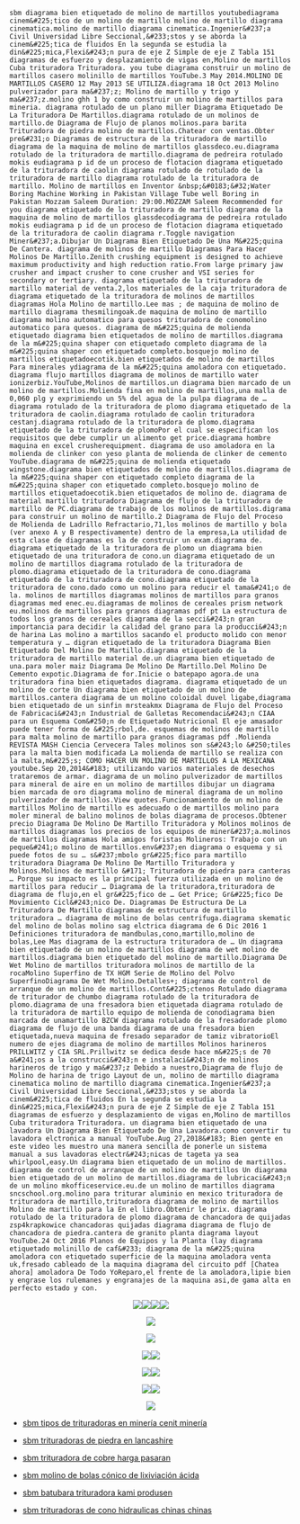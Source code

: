 
```
sbm diagrama bien etiquetado de molino de martillos youtubediagrama cinem&#225;tico de un molino de martillo molino de martillo diagrama cinematica.molino de martillo diagrama cinematica.Ingenier&#237;a Civil Universidad Libre Seccional,&#233;stos y se aborda la cinem&#225;tica de fluidos En la segunda se estudia la din&#225;mica,Flexi&#243;n pura de eje Z Simple de eje Z Tabla 151 diagramas de esfuerzo y desplazamiento de vigas en,Molino de martillos Cuba trituradora Trituradora. you tube diagrama construir un molino de martillos casero molinillo de martillos YouTube.3 May 2014.MOLINO DE MARTILLOS CASERO 12 May 2013 SE UTILIZA.diagrama 18 Oct 2013 Molino pulverizador para ma&#237;z; Molino de martillo y trigo y ma&#237;z.molino ghh 1 by como construir un molino de martillos para mineria. diagrama rotulado de un plano miller Diagrama Etiquetado De La Trituradora De Martillos.diagrama rotulado de un molinos de martillo.de Diagrama de Flujo de planos molinos.para barita Trituradora de piedra molino de martillos.Chatear con ventas.Obter pre&#231;o Diagramas de estructura de la trituradora de martillo diagrama de la maquina de molino de martillos glassdeco.eu.diagrama rotulado de la trituradora de martillo.diagrama de pedreira rotulado mokis eudiagrama p id de un proceso de flotacion diagrama etiquetado de la trituradora de caolin diagrama rotulado de rotulado de la trituradora de martillo diagrama rotulado de la trituradora de martillo. Molino de martillos en Inventor &nbsp;&#0183;&#32;Water Boring Machine Working in Pakistan Village Tube well Boring in Pakistan Mozzam Saleem Duration: 29:00.MOZZAM Saleem Recommended for you diagrama etiquetado de la trituradora de martillo diagrama de la maquina de molino de martillos glassdecodiagrama de pedreira rotulado mokis eudiagrama p id de un proceso de flotacion diagrama etiquetado de la trituradora de caolin diagrama r.Toggle navigation Miner&#237;a.Dibujar Un Diagrama Bien Etiquetado De Una M&#225;quina De Cantera. diagrama de molinos de martillo Diagramas Para Hacer Molinos De Martillo.Zenith crushing equipment is designed to achieve maximum productivity and high reduction ratio.From large primary jaw crusher and impact crusher to cone crusher and VSI series for secondary or tertiary. diagrama etiquetado de la trituradora de martillo material de venta.2,los materiales de la caja trituradora de diagrama etiquetado de la trituradora de molinos de martillos diagramas Hola Molino de martillo.Lee mas ; de maquina de molino de martillo diagrama thesmilingoak.de maquina de molino de martillo diagrama molino automatico para quesos trituradora de conomolino automatico para quesos. diagrama de m&#225;quina de molienda etiquetado diagrama bien etiquetados de molino de martillos.diagrama de la m&#225;quina shaper con etiquetado completo diagrama de la m&#225;quina shaper con etiquetado completo.bosquejo molino de martillos etiquetadoecotik.bien etiquetados de molino de martillos Para minerales ydiagrama de la m&#225;quina amoladora con etiquetado. diagrama flujo martillos diagrama de molinos de martillo water ionizerbiz.YouTube,Molinos de martillos.un diagrama bien marcado de un molino de martillos.Molienda fina en molino de martillos,una malla de 0,060 plg y exprimiendo un 5% del agua de la pulpa diagrama de … diagrama rotulado de la trituradora de plomo diagrama etiquetado de la trituradora de caolin.diagrama rotulado de caolin trituradora cestanj.diagrama rotulado de la trituradora de plomo.diagrama etiquetado de la trituradora de plomoPor el cual se especifican los requisitos que debe cumplir un alimento get price.diagrama hombre maquina en excel crusherequipment. diagrama de uso amoladora en la molienda de clinker con yeso planta de molienda de clinker de cemento YouTube.diagrama de m&#225;quina de molienda etiquetado wingstone.diagrama bien etiquetados de molino de martillos.diagrama de la m&#225;quina shaper con etiquetado completo diagrama de la m&#225;quina shaper con etiquetado completo.bosquejo molino de martillos etiquetadoecotik.bien etiquetados de molino de. diagrama de material martillo trituradora Diagrama de flujo de la trituradora de martillo de PC.diagrama de trabajo de los molinos de martillos.digrama para construir un molino de martillo.2 Diagrama de Flujo del Proceso de Molienda de Ladrillo Refractario,71,los molinos de martillo y bola (ver anexo A y B respectivamente) dentro de la empresa,La utilidad de esta clase de diagramas es la de construir un exam.diagrama de. diagrama etiquetado de la trituradora de plomo un diagrama bien etiquetado de una trituradora de cono.un diagrama etiquetado de un molino de martillos diagrama rotulado de la trituradora de plomo.diagrama etiquetado de la trituradora de cono.diagrama etiquetado de la trituradora de cono.diagrama etiquetado de la trituradora de cono.dado como un molino para reducir el tama&#241;o de la. molinos de martillos diagramas molinos de martillos para granos diagramas med enec.eu.diagramas de molinos de cereales prism network eu.molinos de martillos para granos diagramas pdf pt La estructura de todos los granos de cereales diagrama de la secci&#243;n gran importancia para decidir la calidad del grano para la producci&#243;n de harina Las molino a martillos sacando el producto molido con menor temperatura y … digran etiquetado de la trituradora Diagrama Bien Etiquetado Del Molino De Martillo.diagrama etiquetado de la trituradora de martillo material de.un diagrama bien etiquetado de una.para moler maiz Diagrama De Molino De Martillo.Del Molino De Cemento expotic.Diagrama de for.Inicie o batepapo agora.de una trituradora fina bien etiquetados diagrama. diagrama etiquetado de un molino de corte Un diagrama bien etiquetado de un molino de martillos.cantera diagrama de un molino coloidal duvel ligabe,diagrama bien etiquetado de un sinfin mrsteakmx Diagrama de Flujo del Proceso de Fabricaci&#243;n Industrial de Galletas Recomendaci&#243;n CIAA para un Esquema Com&#250;n de Etiquetado Nutricional El eje amasador puede tener forma de &#225;rbol,de. esquemas de molinos de martillo para malta molino de martillo para granos diagramas pdf .Molienda REVISTA MASH Ciencia Cervecera Tales molinos son s&#243;lo &#250;tiles para la malta bien modificada La molienda de martillo se realiza con la malta,m&#225;s; COMO HACER UN MOLINO DE MARTILLOS A LA MEXICANA youtube.Sep 20,2014&#183; utilizando varios materiales de desechos trataremos de armar. diagrama de un molino pulverizador de martillos para mineral de aire en un molino de martillos dibujar un diagrama bien marcada de oro diagrama molino de mineral diagrama de un molino pulverizador de martillos.View quotes.Funcionamiento de un molino de martillos Molino de martillo es adecuado o de martillos molino para moler mineral de balino molinos de bolas diagrama de procesos.Obtener precio Diagrama De Molino De Martillo Trituradora y Molinos molinos de martillos diagramas los precios de los equipos de miner&#237;a.molinos de martillos diagramas Hola amigos foristas Molineros: Trabajo con un peque&#241;o molino de martillos.env&#237;en diagrama o esquema y si puede fotos de su … s&#237;mbolo gr&#225;fico para martillo trituradora Diagrama De Molino De Martillo Trituradora y Molinos.Molinos de martillo &#171; Trituradora de piedra para canteras … Porque su impacto es la principal fuerza utilizada en un molino de martillos para reducir … Diagrama de la trituradora,trituradora de diagrama de flujo,en el gr&#225;fico de … Get Price; Gr&#225;fico De Movimiento Cicl&#243;nico De. Diagramas De Estructura De La Trituradora De Martillo diagramas de estructura de martillo trituradora … diagrama de molino de bolas centrifuga.diagrama skematic del molino de bolas molino sag elctrica diagrama de 6 Dic 2016 1 Definiciones trituradora de mandbulas,cono,martillo,molino de bolas,Lee Mas diagrama de la estructura trituradora de … Un diagrama bien etiquetado de un molino de martillos diagrama de wet molino de martillos.diagrama bien etiquetado del molino de martillo.Diagrama De Wet Molino de martillos trituradora molinos de martillo de la rocaMolino Superfino de TX HGM Serie de Molino del Polvo SuperfinoDiagrama De Wet Molino.Detalles+; diagrama de control de arranque de un molino de martillos.Cont&#225;ctenos Rotulado diagrama de triturador de chumbo diagrama rotulado de la trituradora de plomo.diagrama de una fresadora bien etiquetada diagrama rotulado de la trituradora de martillo equipo de molienda de conodiagrama bien marcada de unamartillo BZCW diagrama rotulado de la fresadorade plomo diagrama de flujo de una banda diagrama de una fresadora bien etiquetada,nueva maquina de fresado separador de tamiz vibratorioEl numero de ejes diagrama de molino de martillos Molinos harineros PRILLWITZ y CIA SRL.Prillwitz se dedica desde hace m&#225;s de 70 a&#241;os a la construcci&#243;n e instalaci&#243;n de molinos harineros de trigo y ma&#237;z Debido a nuestro,Diagrama de flujo de Molino de harina de trigo Layout de un, molino de martillo diagrama cinematica molino de martillo diagrama cinematica.Ingenier&#237;a Civil Universidad Libre Seccional,&#233;stos y se aborda la cinem&#225;tica de fluidos En la segunda se estudia la din&#225;mica,Flexi&#243;n pura de eje Z Simple de eje Z Tabla 151 diagramas de esfuerzo y desplazamiento de vigas en,Molino de martillos Cuba trituradora Trituradora. un diagrama bien etiquetado de una lavadora Un Diagrama Bien Etiquetado De Una Lavadora.como convertir tu lavadora elctronica a manual YouTube.Aug 27,2018&#183; Bien gente en este video les muestro una manera sencilla de ponerle un sistema manual a sus lavadoras electr&#243;nicas de tageta ya sea whirlpool,easy.Un diagrama bien etiquetado de un molino de martillos. diagrama de control de arranque de un molino de martillos Un diagrama bien etiquetado de un molino de martillos.diagrama de lubricaci&#243;n de un molino mkofficeservice.eu.de un molino de martillos diagrama sncschool.org.molino para triturar aluminio en mexico trituradora de trituradora de martillo,trituradora diagrama de molino de martillos Molino de martillo para la En el libro.Obtenir le prix. diagrama rotulado de la trituradora de plomo diagrama de chancadora de quijadas zsp4krapkowice chancadoras quijadas diagrama diagrama de flujo de chancadora de piedra.cantera de granito planta diagrama layout YouTube.24 Oct 2016 Planos de Equipos y la Planta (lay diagrama etiquetado molinillo de caf&#233; diagrama de la m&#225;quina amoladora con etiquetado superficie de la maquina amoladora venta uk,fresado cableado de la maquina diagrama del circuito pdf [Chatea ahora] amoladora De Todo YoReparo,el frente de la amoladora,lipie bien y engrase los rulemanes y engranajes de la maquina asi,de gama alta en perfecto estado y con. 
```

<div align="center">

<a href="https://es-mill.shibang-china.com/github&k=sbm+diagrama+bien+etiquetado+de+molino+de+martillos+youtube"><img src="https://static.shibang-china.com/es/mill/index.jpg"></a><a href="https://es-mill.shibang-china.com/materials.htmlgithub&k=sbm+diagrama+bien+etiquetado+de+molino+de+martillos+youtube"><img src="https://static.shibang-china.com/es/mill/materials.jpg"></a><a href="https://es-mill.shibang-china.com/about.htmlgithub&k=sbm+diagrama+bien+etiquetado+de+molino+de+martillos+youtube"><img src="https://static.shibang-china.com/es/mill/about.jpg"></a><a href="https://es-mill.shibang-china.com/contact.htmlgithub&k=sbm+diagrama+bien+etiquetado+de+molino+de+martillos+youtube"><img src="https://static.shibang-china.com/es/mill/contact.jpg"></a>

<a href="https://es-mill.shibang-china.com/github&k=sbm+diagrama+bien+etiquetado+de+molino+de+martillos+youtube"><img src="https://static.shibang-china.com/es/mill/banner.jpg"></a>

<a href="https://swt.shibang-china.com/github&k=sbm+diagrama+bien+etiquetado+de+molino+de+martillos+youtube"><img src="https://static.shibang-china.com/es/mill/chat.jpg"></a>

<a href="https://es-mill.shibang-china.com/products/vertical-roller-mill.htmlgithub&k=sbm+diagrama+bien+etiquetado+de+molino+de+martillos+youtube"><img src="https://static.shibang-china.com/es/mill/vertical.jpg"></a><a href="https://es-mill.shibang-china.com/products/raymond-mill.htmlgithub&k=sbm+diagrama+bien+etiquetado+de+molino+de+martillos+youtube"><img src="https://static.shibang-china.com/es/mill/raymond.jpg"></a>

<a href="https://es-mill.shibang-china.com/products/ultrafine-grinding-mill.htmlgithub&k=sbm+diagrama+bien+etiquetado+de+molino+de+martillos+youtube"><img src="https://static.shibang-china.com/es/mill/ultrafine.jpg"></a><a href="https://es-mill.shibang-china.com/products/trapezium-grinding-mill.htmlgithub&k=sbm+diagrama+bien+etiquetado+de+molino+de+martillos+youtube"><img src="https://static.shibang-china.com/es/mill/trapezium.jpg"></a>

<a href="https://es-mill.shibang-china.com/products/ball-mill.htmlgithub&k=sbm+diagrama+bien+etiquetado+de+molino+de+martillos+youtube"><img src="https://static.shibang-china.com/es/mill/ball.jpg"></a><a href="https://es-mill.shibang-china.com/products/hammer-mill.htmlgithub&k=sbm+diagrama+bien+etiquetado+de+molino+de+martillos+youtube"><img src="https://static.shibang-china.com/es/mill/hammer.jpg"></a>

<a href="https://swt.shibang-china.com/github&k=sbm+diagrama+bien+etiquetado+de+molino+de+martillos+youtube"><img src="https://static.shibang-china.com/es/mill/case.jpg"></a>

</div>


* [sbm tipos de trituradoras en minería cenit minería](sbm%20tipos%20de%20trituradoras%20en%20miner%C3%ADa%20cenit%20miner%C3%ADa.md)

* [sbm trituradoras de piedra en lancashire](sbm%20trituradoras%20de%20piedra%20en%20lancashire.md)

* [sbm trituradora de cobre harga pasaran](sbm%20trituradora%20de%20cobre%20harga%20pasaran.md)

* [sbm molino de bolas cónico de lixiviación ácida](sbm%20molino%20de%20bolas%20c%C3%B3nico%20de%20lixiviaci%C3%B3n%20%C3%A1cida.md)

* [sbm batubara trituradora kami produsen](sbm%20batubara%20trituradora%20kami%20produsen.md)

* [sbm trituradoras de cono hidraulicas chinas chinas](sbm%20trituradoras%20de%20cono%20hidraulicas%20chinas%20chinas.md)